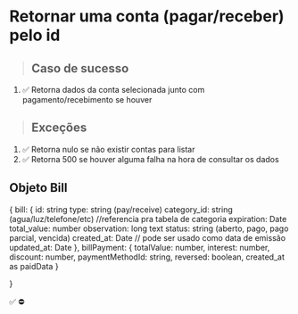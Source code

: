 # Retornar uma conta (pagar/receber) pelo id

> ## Caso de sucesso

1. ✅ Retorna dados da conta selecionada junto com pagamento/recebimento se houver

> ## Exceções
1. ✅ Retorna nulo se não existir contas para listar
2. ✅ Retorna 500 se houver alguma falha na hora de consultar os dados


## Objeto Bill
{
  bill: {
  	id: string
    type: string (pay/receive)
    category_id: string (agua/luz/telefone/etc) //referencia pra tabela de categoria
    expiration: Date
    total_value: number
    observation: long text
    status: string (aberto, pago, pago parcial, vencida)
    created_at: Date // pode ser usado como data de emissão
    updated_at: Date
  },
  billPayment: {
    totalValue: number,
    interest: number,
    discount: number,
    paymentMethodId: string,
    reversed: boolean,
    created_at as paidData
  }

}

✅
⛔
